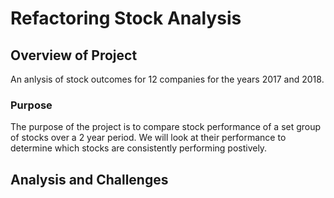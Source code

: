 # Refactoring Stock Analysis

## Overview of Project
An anlysis of stock outcomes for 12 companies for the years 2017 and 2018. 
### Purpose
The purpose of the project is to compare stock performance of a set group of stocks over a 2 year period. We will look at their performance to determine which stocks are consistently performing postively. 
## Analysis and Challenges




